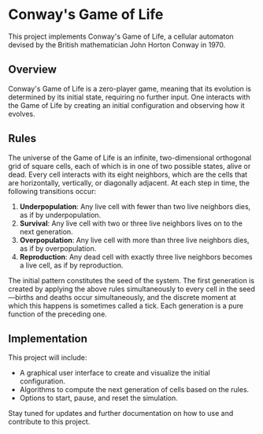 # Conway's Game of Life

This project implements Conway's Game of Life, a cellular automaton devised by the British mathematician John Horton Conway in 1970.

## Overview

Conway's Game of Life is a zero-player game, meaning that its evolution is determined by its initial state, requiring no further input. One interacts with the Game of Life by creating an initial configuration and observing how it evolves.

## Rules

The universe of the Game of Life is an infinite, two-dimensional orthogonal grid of square cells, each of which is in one of two possible states, alive or dead. Every cell interacts with its eight neighbors, which are the cells that are horizontally, vertically, or diagonally adjacent. At each step in time, the following transitions occur:

1. **Underpopulation**: Any live cell with fewer than two live neighbors dies, as if by underpopulation.
2. **Survival**: Any live cell with two or three live neighbors lives on to the next generation.
3. **Overpopulation**: Any live cell with more than three live neighbors dies, as if by overpopulation.
4. **Reproduction**: Any dead cell with exactly three live neighbors becomes a live cell, as if by reproduction.

The initial pattern constitutes the seed of the system. The first generation is created by applying the above rules simultaneously to every cell in the seed—births and deaths occur simultaneously, and the discrete moment at which this happens is sometimes called a tick. Each generation is a pure function of the preceding one.

## Implementation

This project will include:

- A graphical user interface to create and visualize the initial configuration.
- Algorithms to compute the next generation of cells based on the rules.
- Options to start, pause, and reset the simulation.

Stay tuned for updates and further documentation on how to use and contribute to this project.